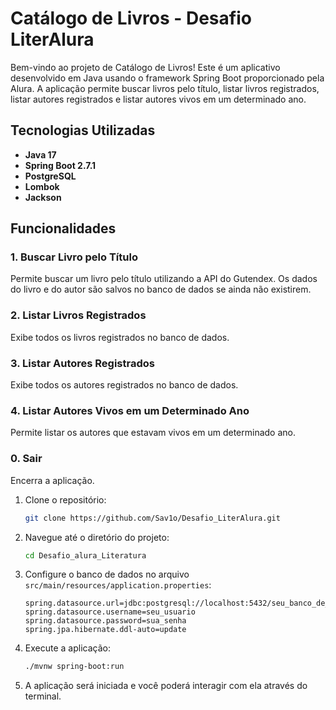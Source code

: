 # Catálogo de Livros - Desafio LiterAlura

Bem-vindo ao projeto de Catálogo de Livros! Este é um aplicativo desenvolvido em Java usando o framework Spring Boot proporcionado pela Alura. A aplicação permite buscar livros pelo título, listar livros registrados, listar autores registrados e listar autores vivos em um determinado ano.

## Tecnologias Utilizadas

- **Java 17**
- **Spring Boot 2.7.1**
- **PostgreSQL**
- **Lombok**
- **Jackson**


## Funcionalidades

### 1. Buscar Livro pelo Título

Permite buscar um livro pelo título utilizando a API do Gutendex. Os dados do livro e do autor são salvos no banco de dados se ainda não existirem.

### 2. Listar Livros Registrados

Exibe todos os livros registrados no banco de dados.

### 3. Listar Autores Registrados

Exibe todos os autores registrados no banco de dados.

### 4. Listar Autores Vivos em um Determinado Ano

Permite listar os autores que estavam vivos em um determinado ano.

### 0. Sair

Encerra a aplicação.

1. Clone o repositório:
    ```bash
    git clone https://github.com/Sav1o/Desafio_LiterAlura.git
    ```

2. Navegue até o diretório do projeto:
    ```bash
    cd Desafio_alura_Literatura
    ```

3. Configure o banco de dados no arquivo `src/main/resources/application.properties`:
    ```properties
    spring.datasource.url=jdbc:postgresql://localhost:5432/seu_banco_de_dados
    spring.datasource.username=seu_usuario
    spring.datasource.password=sua_senha
    spring.jpa.hibernate.ddl-auto=update
    ```

4. Execute a aplicação:
    ```bash
    ./mvnw spring-boot:run
    ```

5. A aplicação será iniciada e você poderá interagir com ela através do terminal.

